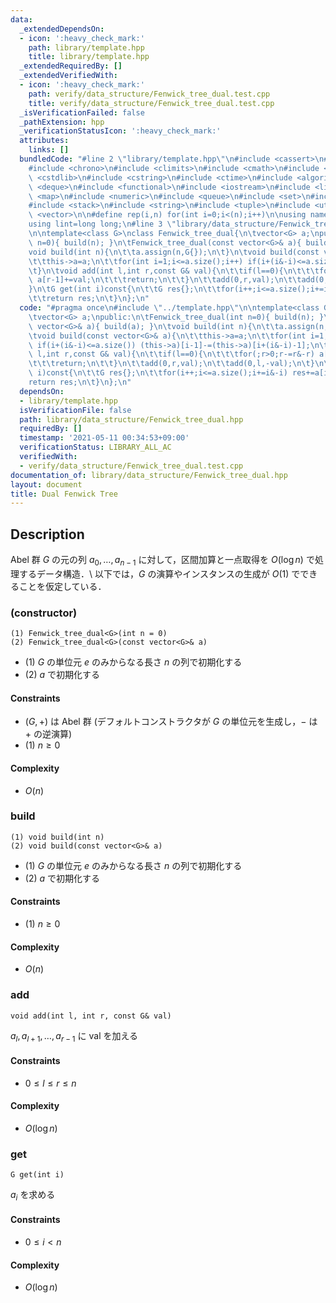 ```yaml
---
data:
  _extendedDependsOn:
  - icon: ':heavy_check_mark:'
    path: library/template.hpp
    title: library/template.hpp
  _extendedRequiredBy: []
  _extendedVerifiedWith:
  - icon: ':heavy_check_mark:'
    path: verify/data_structure/Fenwick_tree_dual.test.cpp
    title: verify/data_structure/Fenwick_tree_dual.test.cpp
  _isVerificationFailed: false
  _pathExtension: hpp
  _verificationStatusIcon: ':heavy_check_mark:'
  attributes:
    links: []
  bundledCode: "#line 2 \"library/template.hpp\"\n#include <cassert>\n#include <cctype>\n\
    #include <chrono>\n#include <climits>\n#include <cmath>\n#include <cstdio>\n#include\
    \ <cstdlib>\n#include <cstring>\n#include <ctime>\n#include <algorithm>\n#include\
    \ <deque>\n#include <functional>\n#include <iostream>\n#include <limits>\n#include\
    \ <map>\n#include <numeric>\n#include <queue>\n#include <set>\n#include <sstream>\n\
    #include <stack>\n#include <string>\n#include <tuple>\n#include <utility>\n#include\
    \ <vector>\n\n#define rep(i,n) for(int i=0;i<(n);i++)\n\nusing namespace std;\n\
    using lint=long long;\n#line 3 \"library/data_structure/Fenwick_tree_dual.hpp\"\
    \n\ntemplate<class G>\nclass Fenwick_tree_dual{\n\tvector<G> a;\npublic:\n\tFenwick_tree_dual(int\
    \ n=0){ build(n); }\n\tFenwick_tree_dual(const vector<G>& a){ build(a); }\n\t\
    void build(int n){\n\t\ta.assign(n,G{});\n\t}\n\tvoid build(const vector<G>& a){\n\
    \t\tthis->a=a;\n\t\tfor(int i=1;i<=a.size();i++) if(i+(i&-i)<=a.size()) (this->a)[i-1]-=(this->a)[i+(i&-i)-1];\n\
    \t}\n\tvoid add(int l,int r,const G& val){\n\t\tif(l==0){\n\t\t\tfor(;r>0;r-=r&-r)\
    \ a[r-1]+=val;\n\t\t\treturn;\n\t\t}\n\t\tadd(0,r,val);\n\t\tadd(0,l,-val);\n\t\
    }\n\tG get(int i)const{\n\t\tG res{};\n\t\tfor(i++;i<=a.size();i+=i&-i) res+=a[i-1];\n\
    \t\treturn res;\n\t}\n};\n"
  code: "#pragma once\n#include \"../template.hpp\"\n\ntemplate<class G>\nclass Fenwick_tree_dual{\n\
    \tvector<G> a;\npublic:\n\tFenwick_tree_dual(int n=0){ build(n); }\n\tFenwick_tree_dual(const\
    \ vector<G>& a){ build(a); }\n\tvoid build(int n){\n\t\ta.assign(n,G{});\n\t}\n\
    \tvoid build(const vector<G>& a){\n\t\tthis->a=a;\n\t\tfor(int i=1;i<=a.size();i++)\
    \ if(i+(i&-i)<=a.size()) (this->a)[i-1]-=(this->a)[i+(i&-i)-1];\n\t}\n\tvoid add(int\
    \ l,int r,const G& val){\n\t\tif(l==0){\n\t\t\tfor(;r>0;r-=r&-r) a[r-1]+=val;\n\
    \t\t\treturn;\n\t\t}\n\t\tadd(0,r,val);\n\t\tadd(0,l,-val);\n\t}\n\tG get(int\
    \ i)const{\n\t\tG res{};\n\t\tfor(i++;i<=a.size();i+=i&-i) res+=a[i-1];\n\t\t\
    return res;\n\t}\n};\n"
  dependsOn:
  - library/template.hpp
  isVerificationFile: false
  path: library/data_structure/Fenwick_tree_dual.hpp
  requiredBy: []
  timestamp: '2021-05-11 00:34:53+09:00'
  verificationStatus: LIBRARY_ALL_AC
  verifiedWith:
  - verify/data_structure/Fenwick_tree_dual.test.cpp
documentation_of: library/data_structure/Fenwick_tree_dual.hpp
layout: document
title: Dual Fenwick Tree
---
```


## Description
Abel 群 $G$ の元の列 $a_0,\ldots,a_{n-1}$ に対して，区間加算と一点取得を $O(\log n)$ で処理するデータ構造．\\
以下では，$G$ の演算やインスタンスの生成が $O(1)$ でできることを仮定している．

### (constructor)
```
(1) Fenwick_tree_dual<G>(int n = 0)
(2) Fenwick_tree_dual<G>(const vector<G>& a)
```
- (1) $G$ の単位元 $e$ のみからなる長さ $n$ の列で初期化する
- (2) $a$ で初期化する

#### Constraints
- $(G,+)$ は Abel 群 (デフォルトコンストラクタが $G$ の単位元を生成し，$-$ は $+$ の逆演算)
- (1) $n\ge0$

#### Complexity
- $O(n)$

### build
```
(1) void build(int n)
(2) void build(const vector<G>& a)
```
- (1) $G$ の単位元 $e$ のみからなる長さ $n$ の列で初期化する
- (2) $a$ で初期化する

#### Constraints
- (1) $n\ge0$

#### Complexity
- $O(n)$

### add
```
void add(int l, int r, const G& val)
```
$a_l,a_{l+1},\ldots,a_{r-1}$ に $\mathrm{val}$ を加える

#### Constraints
- $0\le l\le r\le n$

#### Complexity
- $O(\log n)$

### get
```
G get(int i)
```
$a_i$ を求める

#### Constraints
- $0\le i\lt n$

#### Complexity
- $O(\log n)$
